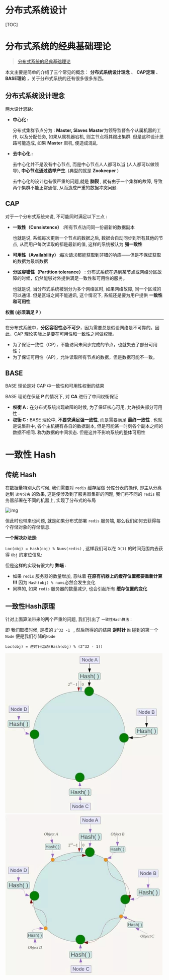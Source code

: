# 分布式系统设计

[TOC]



# 分布式系统的经典基础理论

> [分布式系统的经典基础理论](<https://blog.csdn.net/qq_34337272/article/details/80444032>)

本文主要是简单的介绍了三个常见的概念： **分布式系统设计理念** 、 **CAP定理** 、 **BASE理论** ，关于分布式系统的还有很多很多东西。 

## 分布式系统设计理念

两大设计思路:

* **中心化 :**

  分布式集群节点分为 : **Master, Slaves** **Master**为领导监督各个从属机器的工作, 以及分配任务, 如果从属机器宕机, 则主节点将其踢出集群. 但是这种设计思路可能造成, 如果 **Master** 宕机, 便造成混乱.

* **去中心化 :**

  去中心化并不是没有中心节点, 而是中心节点人人都可以当 (人人都可以做领导), **中心节点通过选举产生**. (典型的就是 **Zookeeper** )

  去中心化的设计也有很严重的问题,就是 **脑裂** , 就有由于一个集群的故障, 导致两个集群不能正常通信, 从而造成严重的数据冲突问题.





## CAP

对于一个分布式系统来说, 不可能同时满足以下三点 :

* **一致性（Consistence）** :所有节点访问同一份最新的数据副本	

  也就是说, 系统每次更新一个节点的数据之后, 数据会自动同步到所有其他的节点, 从而用户每次读取的都是最新的值, 这样的系统被认为 **强一致性**

* **可用性（Availability）**:每次请求都能获取到非错的响应——但是不保证获取的数据为最新数据

* **分区容错性（Partition tolerance）** : 分布式系统在遇到某节点或网络分区故障的时候，仍然能够对外提供满足一致性和可用性的服务。

  也就是说, 当分布式系统被划分为多个网络区时, 如果网络故障, 同一个区域的可以通讯. 但是区域之间不能通讯, 这个情况下, 系统还是要为用户提供 **一致性和可用性**





**权衡 (必须满足 P )**

****

在分布式系统中，**分区容忍性必不可少**，因为需要总是假设网络是不可靠的。因此，CAP 理论实际上是要在可用性和一致性之间做权衡。

- 为了保证一致性（CP），不能访问未同步完成的节点，也就失去了部分可用性；
- 为了保证可用性（AP），允许读取所有节点的数据，但是数据可能不一致。





## BASE

BASE 理论是对 CAP 中一致性和可用性权衡的结果

BASE 理论在保证 **P** 的情况下, 对 **CA** 进行了中间权衡保证

* **权衡 A :** 在分布式系统出现故障的时候, 为了保证核心可用, 允许损失部分可用性 . 
* **权衡 C :** BASE 理论中, **不要求满足强一致性**, 而是需要满足 **最终一致性** . 也就是说集群中, 各个主机拥有各自的数据副本, 但是可能某一时刻各个副本之间的数据不相同. 称为数据的中间状态. 但是这并不影响系统的整体可用性







# 一致性 Hash

## 传统 Hash

在数据量特别大的时候, 我们需要对 `redis` 缓存层做 分库分表的操作, 即主从分离达到 `读写分离` 的效果, 这是便涉及到了服务器集群的问题, 我们将不同的 `redis` 服务器部署在不同的机器上, 实现了分布式的布局

![img](https://pic2.zhimg.com/80/v2-e8e325f7395296718a69349b4a44e731_hd.jpg)

但此时也带来也问题, 就是如果分布式部署 `redis` 服务端, 那么我们如何去获得每个存储对象的存储信息.

**一个解决办法是:**

`Loc(obj) = Hash(obj) % Nums(redis)` , 这样我们可以在 `O(1)` 的时间范围内去获得 `Obj` 的定位信息:

但是这样的实现有很大的 **弊端** :

* 如果 `redis` 服务器的数量增加, 意味着 **在原有机器上的缓存位置都要重新计算 !!!**  因为 `Hash(obj) % nums`必然会发生变化
* 同样的, 如果  `redis` 服务器的数量减少, 也会引起所有 **缓存位置的变化**





## 一致性Hash原理

针对上面算法带来的两个严重的问题, 我们引出了 `一致性Hash算法`  :

即 我们取模时候, 是模的 `2^32 -1 ` , 然后所得的的结果 **逆时针** `跑` 碰到的第一个 `Node` 便是我们存储的`Node`

`Loc(obj) = 逆时针运动(Hash(obj) % (2^32 - 1))`

<img src='image/2019-08-22-ConHash.jpg' style="width:500px" />

<img src='image/2019-08-22-conHash2.jpg' style="width:500px">

























